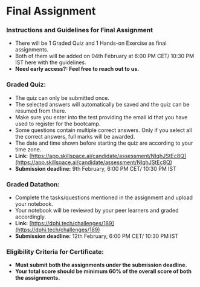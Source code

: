 # Final Assignment

### Instructions and Guidelines for Final Assignment

* There will be 1 Graded Quiz and 1 Hands-on Exercise as final assignments.&#x20;
* Both of them will be added on 04th February at 6:00 PM CET/ 10:30 PM IST here with the guidelines.
* **Need early access?: Feel free to reach out to us.**

### Graded Quiz:

* The quiz can only be submitted once.
* The selected answers will automatically be saved and the quiz can be resumed from there.&#x20;
* Make sure you enter into the test providing the email id that you have used to register for the bootcamp.
* Some questions contain multiple correct answers. Only if you select all the correct answers, full marks will be awarded.
* The date and time shown before starting the quiz are according to your time zone.
* **Link:** [https://app.skillspace.ai/candidate/assessment/NIqhJStEc8Q](https://app.skillspace.ai/candidate/assessment/NIqhJStEc8Q)
* **Submission deadline:** 9th February, 6:00 PM CET/ 10:30 PM IST

### Graded Datathon:

* Complete the tasks/questions mentioned in the assignment and upload your notebook.&#x20;
* Your notebook will be reviewed by your peer learners and graded accordingly.
* **Link:** [https://dphi.tech/challenges/189](https://dphi.tech/challenges/189)
* **Submission deadline:** 12th February, 6:00 PM CET/ 10:30 PM IST

### Eligibility Criteria for Certificate:&#x20;

* **Must submit both the assignments under the submission deadline.**
* **Your total score should be minimum 60% of the overall score of both the assignments.**
